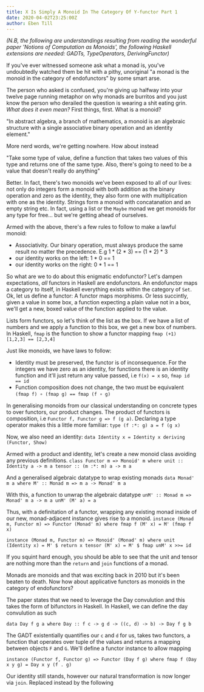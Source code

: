 ```yaml
---
title: X Is Simply A Monoid In The Category Of Y-functor Part 1
date: 2020-04-02T23:25:00Z
author: Eben Till
---
```


_(N.B, the following are understandings resulting from reading the wonderful paper 'Notions of Computation as Monoids', the following Haskell extensions are needed: GADTs, TypeOperators, DerivingFunctor)_

If you've ever witnessed someone ask what a monad is, you've undoubtedly watched them be hit with a pithy, unoriginal "a monad is the monoid in the category of endofunctors" by some smart arse.

The person who asked is confused, you're giving up halfway into your twelve page running metaphor on why monads are burritos and you just know the person who derailed the question is wearing a shit eating grin. _What does it even mean?_
First things, first. What is a monoid?

"In abstract algebra, a branch of mathematics, a monoid is an algebraic structure with a single associative binary operation and an identity element."

More nerd words, we're getting nowhere. How about instead

"Take some type of value, define a function that takes two values of this type and returns one of the same type. Also, there's going to need to be a value that doesn't really do anything"

Better. In fact, there's two monoids we've been exposed to all of our lives: not only do integers form a monoid with both addition as the binary operation and zero as the identity, they also form one with multiplication with one as the identity.
Strings form a monoid with concatanation and an empty string etc. In fact, using a list or the `Maybe` monad we get monoids for any type for free... but we're getting ahead of ourselves.

Armed with the above, there's a few rules to follow to make a lawful monoid:
* Associativity. Our binary operation, must always produce the same result no matter the precedence.
E.g 1 * (2 * 3) == (1 * 2) * 3
* our identity works on the left: 1 * 0 == 1
* our identity works on the right: 0 * 1 == 1

So what are we to do about this enigmatic endofunctor? Let's dampen expectations, _all_ functors in Haskell are endofunctors. An endofunctor maps a category to itself, in Haskell everything exists within the category of `Set`.
Ok, let us define a functor: A functor maps morphisms. Or less succintly, given a value in some box, a function expecting a plain value not in a box, we'll get a new, boxed value of the function applied to the value.

Lists form functors, so let's think of the list as the box. If we have a list of numbers and we apply a function to this box, we get a new box of numbers.
In Haskell, `fmap` is the function to show a functor mapping
``fmap (+1) [1,2,3] == [2,3,4]``

Just like monoids, we have laws to follow:
* Identity must be preserved, the functor is of inconsequence. For the integers we have zero as an identity, for functions there is an identity function and it'll just return any value passed, i.e ``f(x) = x``
  so, ``fmap id == id``
* Function composition does not change, the two must be equivalent ``(fmap f) ∘ (fmap g) == fmap (f ∘ g)``

In generalising monoids from our classical understanding on concrete types to over functors, our product changes.
The product of functors is composition, i.e `Functor f, Functor g => f (g a)`. Declaring a type operator makes this a little more familiar:
`type (f :*: g) a = f (g x)`

Now, we also need an identity:
`data Identity x = Identity x deriving (Functor, Show)`

Armed with a product and identity, let's create a new monoid class avoiding any previous definitions.
``class Functor m => Monoid' m where
  unit :: Identity a -> m a
  tensor :: (m :*: m) a -> m a``

And a generalised algebraic datatype to wrap existing monads
`data Monad' m a where
  M' :: Monad m => m a -> Monad' m a`

With this, a function to unwrap the algebraic datatype
`unM' :: Monad m => Monad' m a -> m a
unM' (M' a) = a`

Thus, with a definitation of a functor, wrapping any existing monad inside of our new, monad-adjacent instance gives rise to a monoid.
`instance (Monad m, Functor m) => Functor (Monad' m) where
  fmap f (M' x) = M' (fmap f x)`

`instance (Monad m, Functor m) => Monoid' (Monad' m) where
  unit (Identity x) = M' $ return x
  tensor (M' x) = M' $ fmap unM' x >>= id`

If you squint hard enough, you should be able to see that the unit and tensor are nothing more than the `return` and `join` functions of a monad.

Monads are monoids and that was exciting back in 2010 but it's been beaten to death. Now how about applicative functors as monoids in the category of endofunctors?

The paper states that we need to leverage the Day convulution and this takes the form of bifunctors in Haskell.
In Haskell, we can define the day convulution as such

`data Day f g a where
  Day :: f c -> g d -> ((c, d) -> b) -> Day f g b`

The GADT existentially quantifies our `c` and `d` for us, takes two functors, a function that operates over tuple of the values and returns a mapping between objects `F` and `G`.
We'll define a functor instance to allow mapping

`instance (Functor f, Functor g) => Functor (Day f g) where
  fmap f (Day x y g) = Day x y (f . g)`

Our identity still stands, however our natural transformation is now longer via `join`. Replaced instead by the following

